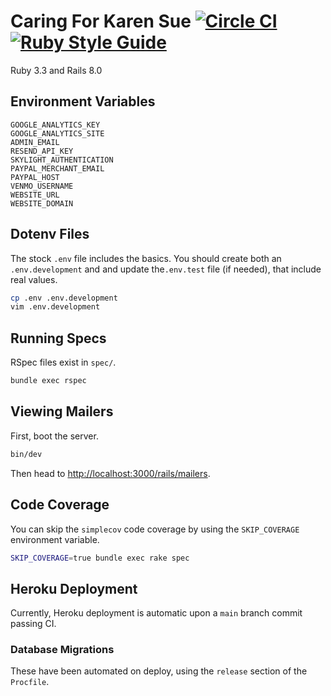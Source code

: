 # Caring For Karen Sue [![Circle CI](https://circleci.com/gh/trueheart78/caring-for-karen-sue.svg?style=shield)](https://circleci.com/gh/trueheart78/caring-for-karen-sue) [![Ruby Style Guide](https://img.shields.io/badge/code_style-standard-brightgreen.svg)](https://github.com/testdouble/standard)

Ruby 3.3 and Rails 8.0

## Environment Variables

```
GOOGLE_ANALYTICS_KEY
GOOGLE_ANALYTICS_SITE
ADMIN_EMAIL
RESEND_API_KEY
SKYLIGHT_AUTHENTICATION
PAYPAL_MERCHANT_EMAIL
PAYPAL_HOST
VENMO_USERNAME
WEBSITE_URL
WEBSITE_DOMAIN
```

## Dotenv Files

The stock `.env` file includes the basics. You should create both an `.env.development` and and update the`.env.test` file (if needed), that include real values.

```sh
cp .env .env.development
vim .env.development
```

## Running Specs

RSpec files exist in `spec/`.

```sh
bundle exec rspec
```

## Viewing Mailers

First, boot the server.

```sh
bin/dev
```

Then head to [http://localhost:3000/rails/mailers][mailers].

## Code Coverage

You can skip the `simplecov` code coverage by using the `SKIP_COVERAGE` environment variable.

```sh
SKIP_COVERAGE=true bundle exec rake spec
```

## Heroku Deployment

Currently, Heroku deployment is automatic upon a `main` branch commit passing CI.

### Database Migrations

These have been automated on deploy, using the `release` section of the `Procfile`.

[mailers]: http://localhost:3000/rails/mailers
